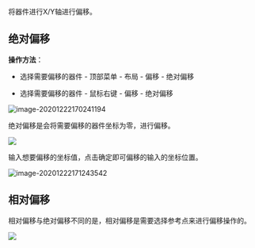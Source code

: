 将器件进行X/Y轴进行偏移。

## 绝对偏移[​](https://prodocs.lceda.cn/cn/pcb/layout-offset/#%E7%BB%9D%E5%AF%B9%E5%81%8F%E7%A7%BB)

**操作方法**：

- 选择需要偏移的器件 - 顶部菜单 - 布局 - 偏移 - 绝对偏移
    
- 选择需要偏移的器件 - 鼠标右键 - 偏移 - 绝对偏移
    

![image-20201222170241194](https://prodocs.lceda.cn/storage/images/cn/pcb/layout-offset/layout-offset_20240621_172124.png)

绝对偏移是会将需要偏移的器件坐标为零，进行偏移。

![](https://prodocs.lceda.cn/storage/images/cn/pcb/layout-offset/layout-offset_20240621_172125.png)

输入想要偏移的坐标值，点击确定即可偏移的输入的坐标位置。

![image-20201222171243542](https://prodocs.lceda.cn/storage/images/cn/pcb/layout-offset/layout-offset_20240621_172126.png)

## 相对偏移[​](https://prodocs.lceda.cn/cn/pcb/layout-offset/#%E7%9B%B8%E5%AF%B9%E5%81%8F%E7%A7%BB)

相对偏移与绝对偏移不同的是，相对偏移是需要选择参考点来进行偏移操作的。

![](https://prodocs.lceda.cn/storage/images/cn/pcb/layout-offset/layout-offset_20240621_172127.gif)